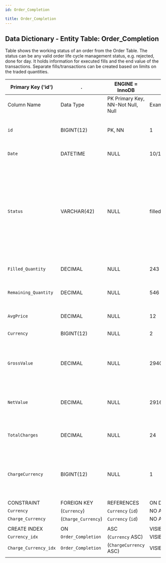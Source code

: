 ```yaml
---
id: Order_Completion

title: Order_Completion
---
```


## Data Dictionary - Entity Table: Order_Completion

Table shows the working status of an order from the Order Table. 
The status can be any valid order life cycle management status, e.g. rejected, done for day. It holds information for executed fills and the end value of the transactions. 
Separate fills/transactions can be created based on limits on the traded quantities. 

| Primary Key ('id')|.|ENGINE = InnoDB|.|.|
|---|---|---|---|---|
|Column Name|Data Type|PK Primary Key, NN-Not Null, Null|Example|Comments|
||
|`id`|BIGINT(12)|PK, NN|1|PrimaryKey-ID, Not Null (auto creates)|
|`Date`|DATETIME|NULL|10/10/2020  12:30:00 PM|Order completion date/time|
|`Status`|VARCHAR(42)|NULL|filled;working;cancelled;rejected;completed;expired|Order status - can show only status that means that part of the order is closed. One order can be completed with one completed fill and the remaining quantity rejected|
|`Filled_Quantity`|DECIMAL|NULL|243|Filled quantity of the order|
|`Remaining_Quantity`|DECIMAL|NULL|546|Remaining unfilled quantity of the order|
|`AvgPrice`|DECIMAL|NULL|12|Average execution price|
|`Currency`|BIGINT(12)|NULL|2|Order currency|
|`GrossValue`|DECIMAL|NULL|2940|Total value of the order: sum of order itself (net) plus charges (fees and comissions)|
|`NetValue`|DECIMAL|NULL|2916|Net value of the order (without fees and comissions)|
|`TotalCharges`|DECIMAL|NULL|24|Total sum of execution and other fees and comissions|
|`ChargeCurrency`|BIGINT(12)|NULL|1|Fees and comissions currency. Can differ from the currency of the order|
||
|CONSTRAINT|FOREIGN KEY|REFERENCES|ON DELETE|ON UPDATE|
|`Currency`|(`Currency`)|`Currency` (`id`)| NO ACTION|NO ACTION|
|`Charge_Currency`|(`Charge_Currency`)|`Currency` (`id`)| NO ACTION|NO ACTION|
||
|CREATE INDEX|ON|ASC|VISIBLE|.|
|`Currency_idx`|`Order_Completion`|(`Currency` ASC) | VISIBLE|.|
|`Charge_Currency_idx`|`Order_Completion`|(`ChargeCurrency` ASC) | VISIBLE|.|
||
